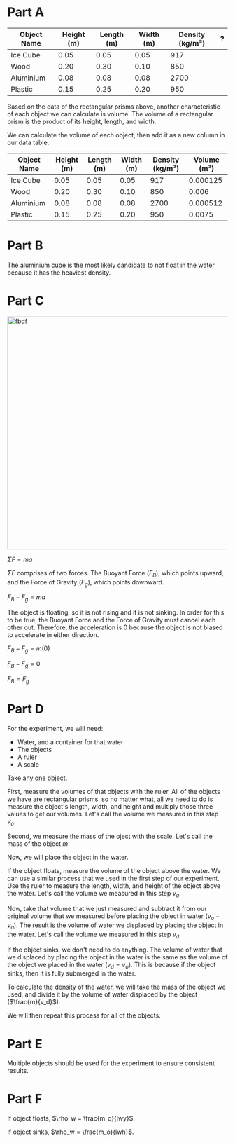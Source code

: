 # Part A
| Object Name | Height (m) | Length (m) | Width (m) | Density (kg/m³) | ? |
| ----------- | ---------- | ---------- | --------- | --------------- | - |
| Ice Cube    | 0.05       | 0.05       | 0.05      | 917             |   |
| Wood        | 0.20       | 0.30       | 0.10      | 850             |   |
| Aluminium   | 0.08       | 0.08       | 0.08      | 2700            |   |
| Plastic     | 0.15       | 0.25       | 0.20      | 950             |   |

Based on the data of the rectangular prisms above, another characteristic of each object we can calculate is volume. The volume of a rectangular prism is the product of its height, length, and width. 

We can calculate the volume of each object, then add it as a new column in our data table.

| Object Name | Height (m) | Length (m) | Width (m) | Density (kg/m³) | Volume (m³) |
| ----------- | ---------- | ---------- | --------- | --------------- | ----------- |
| Ice Cube    | 0.05       | 0.05       | 0.05      | 917             | 0.000125    |
| Wood        | 0.20       | 0.30       | 0.10      | 850             | 0.006       |
| Aluminium   | 0.08       | 0.08       | 0.08      | 2700            | 0.000512    |
| Plastic     | 0.15       | 0.25       | 0.20      | 950             | 0.0075      |

# Part B
The aluminium cube is the most likely candidate to not float in the water because it has the heaviest density. 

# Part C
<img width="800" height="532" alt="fbdf" src="https://github.com/user-attachments/assets/534d684c-e2a9-4582-a8a3-a722a6a9c3d3" />

$\Sigma F = ma$

$\Sigma F$ comprises of two forces. The Buoyant Force ($F_B$), which points upward, and the Force of Gravity ($F_g$), which points downward. 

$F_B - F_g = ma$

The object is floating, so it is not rising and it is not sinking. In order for this to be true, the Buoyant Force and the Force of Gravity must cancel each other out. Therefore, the acceleration is 0 because the object is not biased to accelerate in either direction.

$F_B - F_g = m(0)$ 

$F_B - F_g = 0$ 

$F_B = F_g$ 

# Part D

For the experiment, we will need:

- Water, and a container for that water
- The objects
- A ruler 
- A scale

Take any one object.

First,  measure the volumes of that objects with the ruler. All of the objects we have are rectangular prisms, so no matter what, all we need to do is measure the object's length, width, and height and multiply those three values to get our volumes. Let's call the volume we measured in this step $v_o$.

Second, we measure the mass of the oject with the scale. Let's call the mass of the object $m$.

Now, we will place the object in the water.

If the object floats, measure the volume of the object above the water. We can use a similar process that we used in the first step of our experiment. Use the ruler to measure the length, width, and height of the object above the water. Let's call the volume we measured in this step $v_a$.

Now, take that volume that we just measured and subtract it from our original volume that we measured before placing the object in water ($v_o - v_a$). The result is the volume of water we displaced by placing the object in the water. Let's call the volume we measured in this step $v_d$.

If the object sinks, we don't need to do anything. The volume of water that we displaced by placing the object in the water is the same as the volume of the object we placed in the water ($v_d = v_o$). This is because if the object sinks, then it is fully submerged in the water. 

To calculate the density of the water, we will take the mass of the object we used, and divide it by the volume of water displaced by the object ($\frac{m}{v_d}$). 

We will then repeat this process for all of the objects.

# Part E
Multiple objects should be used for the experiment to ensure consistent results. 

# Part F
If object floats, $\rho_w = \frac{m_o}{lwy}$.

If object sinks, $\rho_w = \frac{m_o}{lwh}$.
